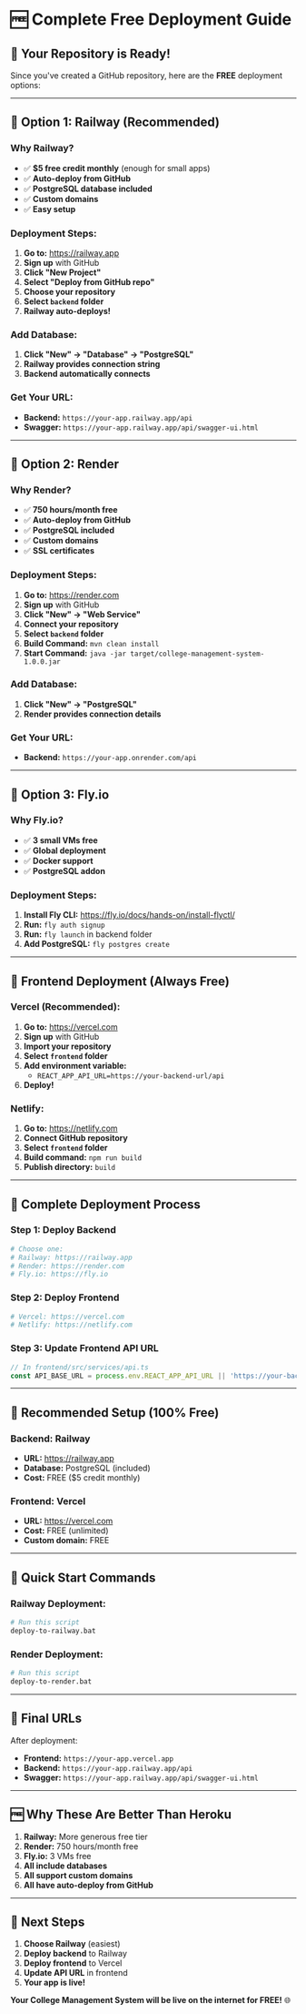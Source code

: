 # 🆓 Complete Free Deployment Guide

## 🎯 **Your Repository is Ready!**

Since you've created a GitHub repository, here are the **FREE** deployment options:

---

## 🚀 **Option 1: Railway (Recommended)**

### **Why Railway?**
- ✅ **$5 free credit monthly** (enough for small apps)
- ✅ **Auto-deploy from GitHub**
- ✅ **PostgreSQL database included**
- ✅ **Custom domains**
- ✅ **Easy setup**

### **Deployment Steps:**
1. **Go to:** https://railway.app
2. **Sign up** with GitHub
3. **Click "New Project"**
4. **Select "Deploy from GitHub repo"**
5. **Choose your repository**
6. **Select `backend` folder**
7. **Railway auto-deploys!**

### **Add Database:**
1. **Click "New" → "Database" → "PostgreSQL"**
2. **Railway provides connection string**
3. **Backend automatically connects**

### **Get Your URL:**
- **Backend:** `https://your-app.railway.app/api`
- **Swagger:** `https://your-app.railway.app/api/swagger-ui.html`

---

## 🎨 **Option 2: Render**

### **Why Render?**
- ✅ **750 hours/month free**
- ✅ **Auto-deploy from GitHub**
- ✅ **PostgreSQL included**
- ✅ **Custom domains**
- ✅ **SSL certificates**

### **Deployment Steps:**
1. **Go to:** https://render.com
2. **Sign up** with GitHub
3. **Click "New" → "Web Service"**
4. **Connect your repository**
5. **Select `backend` folder**
6. **Build Command:** `mvn clean install`
7. **Start Command:** `java -jar target/college-management-system-1.0.0.jar`

### **Add Database:**
1. **Click "New" → "PostgreSQL"**
2. **Render provides connection details**

### **Get Your URL:**
- **Backend:** `https://your-app.onrender.com/api`

---

## 🎯 **Option 3: Fly.io**

### **Why Fly.io?**
- ✅ **3 small VMs free**
- ✅ **Global deployment**
- ✅ **Docker support**
- ✅ **PostgreSQL addon**

### **Deployment Steps:**
1. **Install Fly CLI:** https://fly.io/docs/hands-on/install-flyctl/
2. **Run:** `fly auth signup`
3. **Run:** `fly launch` in backend folder
4. **Add PostgreSQL:** `fly postgres create`

---

## 🔧 **Frontend Deployment (Always Free)**

### **Vercel (Recommended):**
1. **Go to:** https://vercel.com
2. **Sign up** with GitHub
3. **Import your repository**
4. **Select `frontend` folder**
5. **Add environment variable:**
   - `REACT_APP_API_URL=https://your-backend-url/api`
6. **Deploy!**

### **Netlify:**
1. **Go to:** https://netlify.com
2. **Connect GitHub repository**
3. **Select `frontend` folder**
4. **Build command:** `npm run build`
5. **Publish directory:** `build`

---

## 📱 **Complete Deployment Process**

### **Step 1: Deploy Backend**
```bash
# Choose one:
# Railway: https://railway.app
# Render: https://render.com
# Fly.io: https://fly.io
```

### **Step 2: Deploy Frontend**
```bash
# Vercel: https://vercel.com
# Netlify: https://netlify.com
```

### **Step 3: Update Frontend API URL**
```typescript
// In frontend/src/services/api.ts
const API_BASE_URL = process.env.REACT_APP_API_URL || 'https://your-backend-url/api';
```

---

## 🎯 **Recommended Setup (100% Free)**

### **Backend: Railway**
- **URL:** https://railway.app
- **Database:** PostgreSQL (included)
- **Cost:** FREE ($5 credit monthly)

### **Frontend: Vercel**
- **URL:** https://vercel.com
- **Cost:** FREE (unlimited)
- **Custom domain:** FREE

---

## 🚀 **Quick Start Commands**

### **Railway Deployment:**
```bash
# Run this script
deploy-to-railway.bat
```

### **Render Deployment:**
```bash
# Run this script
deploy-to-render.bat
```

---

## 🎉 **Final URLs**

After deployment:
- **Frontend:** `https://your-app.vercel.app`
- **Backend:** `https://your-app.railway.app/api`
- **Swagger:** `https://your-app.railway.app/api/swagger-ui.html`

---

## 🆓 **Why These Are Better Than Heroku**

1. **Railway:** More generous free tier
2. **Render:** 750 hours/month free
3. **Fly.io:** 3 VMs free
4. **All include databases**
5. **All support custom domains**
6. **All have auto-deploy from GitHub**

---

## 🎯 **Next Steps**

1. **Choose Railway** (easiest)
2. **Deploy backend** to Railway
3. **Deploy frontend** to Vercel
4. **Update API URL** in frontend
5. **Your app is live!**

**Your College Management System will be live on the internet for FREE!** 🌐
